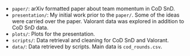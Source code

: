 -   `paper/`: arXiv formatted paper about team momentum in CoD SnD.
-   `presentation/`: My initial work prior to the `paper/`. Some of the ideas were carried over the paper. Valorant data was explored in addition to CoD SnD data.
-   `plots/`: Plots for the presentation.
-   `scripts/`: Data retrieval and cleaning for CoD SnD and Valorant.
-   `data/`: Data retrieved by scripts. Main data is `cod_rounds.csv`.
